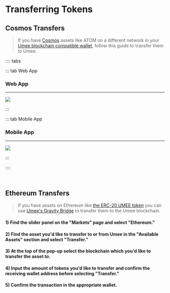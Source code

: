 # Transferring Tokens

## Cosmos Transfers

> If you have [Cosmos](/learn-the-basics/cosmos-basics/what-is-cosmos) assets like ATOM on a different network in your [Umee blockchain compatible wallet](/users/getting-started/creating-wallet), follow this guide to transfer them to Umee.

:::: tabs

::: tab Web App

### Web App

****

![](/bg/transfer-assets-on.gif)

:::

::: tab Mobile App

### Mobile App

****

![](/bg/mobile-transfer.gif)

:::

::::

<br>

## Ethereum Transfers

> If you have assets on Ethereum like [the ERC-20 UMEE token](/overview/umee-token/token-format) you can use [Umee's Gravity Bridge](/overview/umee-gravity-bridge) to transfer them to the Umee blockchain.

#### 1) Find the slider panel on the "Markets" page and select "Ethereum."

#### 2) Find the asset you'd like to transfer to or from Umee in the "Available Assets" section and select "Transfer."

#### 3) At the top of the pop-up select the blockchain which you'd like to transfer the asset _to._

#### 4) Input the amount of tokens you'd like to transfer and confirm the receiving wallet address before selecting "Transfer."

#### 5) Confirm the transaction in the appropriate wallet.